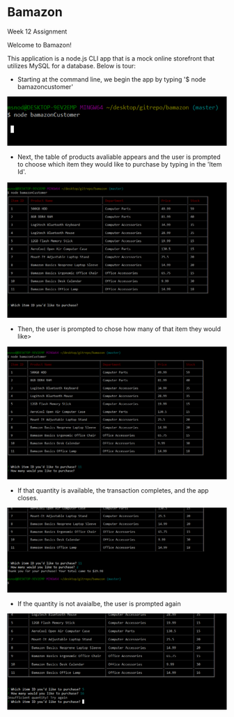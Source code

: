# Bamazon
Week 12 Assignment



Welcome to Bamazon!

This application is a node.js CLI app that is a mock online storefront that utilizes MySQL for a database.
Below is tour:


* Starting at the command line, we begin the app by typing '$ node bamazoncustomer'

![Bamazon image 1](https://github.com/msnodgr1/images/blob/master/bam1.PNG)


* Next, the table of products avaliable appears and the user is prompted to choose which item they would like to purchase by typing in the 'Item Id'.

![Bamazon image 2](https://github.com/msnodgr1/images/blob/master/bam2.PNG)


* Then, the user is prompted to chose how many of that item they would like>

![Bamazon image 3](https://github.com/msnodgr1/images/blob/master/bam3.PNG)


* If that quantity is available, the transaction completes, and the app closes.

![Bamazon image 4](https://github.com/msnodgr1/images/blob/master/bam4.PNG)


* If the quantity is not avaialbe, the user is prompted again

![Bamazon image 5](https://github.com/msnodgr1/images/blob/master/bam5.PNG)

